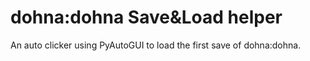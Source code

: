 # dohna:dohna Save&Load helper

An auto clicker using PyAutoGUI to load the first save of dohna:dohna.
